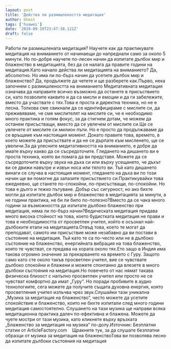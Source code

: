 ```yaml
---
layout: post
title: 'Действа ли размишлеността медитация'
author: Ghost
tags: ['huawei']
date: '2019-09-19T23:47:38.121Z'
draft: false
---
```


Работи ли размишлената медитация? Научете как да практикувате медитация на вниманието от начинаещи до напреднали само за около 5 минути. Но по-добре научете по-лесен начин да изпитате дълбок мир и блаженство в медитацията, без да се налага да правите години на медитация.Като начало действа ли медитацията на вниманието? Да, абсолютно. Но има ли по-бърз начин да усетите дълбок мир и блаженство? Да, продължете да четете и ще разберете как.Първо, нека започнем с размишлеността на вниманието Медитативната медитация означава да направите всичко възможно да останете в присъствието си, като позволите каквито и да са мисли и емоции и да ги забележите, вместо да участвате с тях.Това е проста и директна техника, но не е лесна. Толкова сме свикнали да се идентифицираме с мислите си, да преживяваме, че сме мислителят на мислите си, че е необходимо много практика и голям фокус, за да стигнем дотам, че можем да останем присъстващи, вместо да се увлечем от мислите си.Ще се увлечете от мислите си милион пъти. Но е просто да продължаваме да се връщаме към настоящия момент. Докато правите това, времето, в което можете да присъствате и да не се дърпате към мисленето, ще се увеличи.За да улесните медитативността на вниманието, е добре да имате върху какво да се съсредоточите. Гледането на дишането ви е проста техника, която ви помага да ви представя. Можете да се съсредоточите върху звука на дъха си или върху усещането, че дъхът ви се движи навътре и извън носа или тялото ви. Тъй като дишането винаги се случва в настоящия момент, гледането на дъха ви по този начин ще ви помогне да запазите присъствието си.Практикувайки това ежедневно, ще станете по-спокойни, по-присъстващи, по-спокойни. Но това е дълго и тежко пътуване. Добър със сигурност, но ако бихте могли да изпитате дълбок мир и блаженство в медитацията за минути, а не години практика, не би ли било по-полезно?Вместо да се чака много години за възможността да изпитате дълбоко блаженство при медитация, няма ли по-бърз начин?Ведическата медитация придава много висока стойност на това, което будистката медитация не прави и това е необходимостта от просветлен учител, който е осъзнал най-дълбоките етапи на медитацията.Отвъд това, което те могат да преподават, самото им присъствие може незабавно да ви постави в състояние на медитация. Тъй като те са по-често или не в дълбоко състояние на блаженство, енергийната вибрация на това блаженство, която те чувстват, се предава на хората около тях.Ето защо в Индия има такова огромно значение за прекарването на времето с Гуру. Защото само като сте около такъв просветлен учител, вие се чувствате дълбоко спокойни и блажени и можете спонтанно да влезете в много дълбоки състояния на медитация.Но повечето от нас нямат такава физическа близост с напълно просветлен учител или просто не се чувстват комфортно да имат „Гуру“. Но поради пробивите в аудио технологиите, сега можете да получите същата духовна енергия, която просветления учител излъчва чрез звук.Слушайки тази уникална „Музика за медитация на блаженство“, често можете да усетите спокойствие и блаженство, които не бихте изпитали след много години медитация самостоятелно. Слушането на тази музика ще направи всяка медитационна практика далеч по-ефективна и блажена. Можете да чуете мостри от тази музика, като кликнете върху връзката „Блаженство за медитация на музика“ по-долу.Източник: Безплатни статии от ArticleFactory.com    Щракнете тук, за да слушате безплатни образци от музика за медитация на блаженствоТова ви позволява лесно да изпитате дълбоки състояния на медитация
